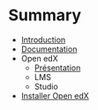 # Summary

* [Introduction](README.md)
* [Documentation](documentation.md)
* Open edX
   * [Présentation](open-edx/presentation.md)
   * LMS
   * Studio
* [Installer Open edX](installer-open-edx.md)

